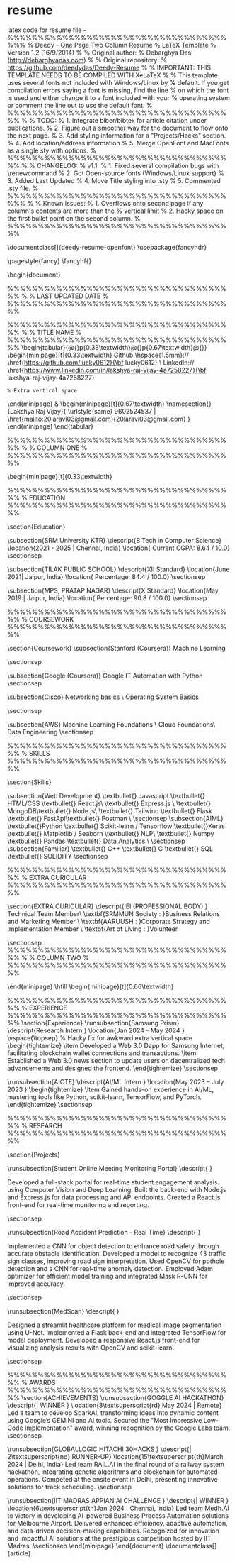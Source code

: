 # resume
latex code for resume file -
%%%%%%%%%%%%%%%%%%%%%%%%%%%%%%%%%%%%%%%
% Deedy - One Page Two Column Resume
% LaTeX Template
% Version 1.2 (16/9/2014)
%
% Original author:
% Debarghya Das (http://debarghyadas.com)
%
% Original repository:
% https://github.com/deedydas/Deedy-Resume
%
% IMPORTANT: THIS TEMPLATE NEEDS TO BE COMPILED WITH XeLaTeX
%
% This template uses several fonts not included with Windows/Linux by
% default. If you get compilation errors saying a font is missing, find the line
% on which the font is used and either change it to a font included with your
% operating system or comment the line out to use the default font.
% 
%%%%%%%%%%%%%%%%%%%%%%%%%%%%%%%%%%%%%%
% 
% TODO:
% 1. Integrate biber/bibtex for article citation under publications.
% 2. Figure out a smoother way for the document to flow onto the next page.
% 3. Add styling information for a "Projects/Hacks" section.
% 4. Add location/address information
% 5. Merge OpenFont and MacFonts as a single sty with options.
% 
%%%%%%%%%%%%%%%%%%%%%%%%%%%%%%%%%%%%%%
%
% CHANGELOG:
% v1.1:
% 1. Fixed several compilation bugs with \renewcommand
% 2. Got Open-source fonts (Windows/Linux support)
% 3. Added Last Updated
% 4. Move Title styling into .sty
% 5. Commented .sty file.
%
%%%%%%%%%%%%%%%%%%%%%%%%%%%%%%%%%%%%%%%
%
% Known Issues:
% 1. Overflows onto second page if any column's contents are more than the
% vertical limit
% 2. Hacky space on the first bullet point on the second column.
%
%%%%%%%%%%%%%%%%%%%%%%%%%%%%%%%%%%%%%%


\documentclass[]{deedy-resume-openfont}
\usepackage{fancyhdr}
 
\pagestyle{fancy}
\fancyhf{}
 
\begin{document}

%%%%%%%%%%%%%%%%%%%%%%%%%%%%%%%%%%%%%%
%
%     LAST UPDATED DATE
%
%%%%%%%%%%%%%%%%%%%%%%%%%%%%%%%%%%%%%%


%%%%%%%%%%%%%%%%%%%%%%%%%%%%%%%%%%%%%%
%
%     TITLE NAME
%
%%%%%%%%%%%%%%%%%%%%%%%%%%%%%%%%%%%%%%
\begin{tabular}{@{}p{0.33\textwidth}@{}p{0.67\textwidth}@{}}
\begin{minipage}[t]{0.33\textwidth}
    Github \hspace{1.5mm}:// \href{https://github.com/lucky0612}{\bf lucky0612} \\
    LinkedIn:// \href{https://www.linkedin.com/in/lakshya-raj-vijay-4a7258227}{\bf lakshya-raj-vijay-4a7258227} 
     
    % Extra vertical space
\end{minipage}
&
\begin{minipage}[t]{0.67\textwidth}
    \namesection{}{Lakshya Raj Vijay}{ \urlstyle{same}
     9602524537 | \href{mailto:20laravi03@gmail.com}{20laravi03@gmail.com}
    }
\end{minipage}
\end{tabular}

%%%%%%%%%%%%%%%%%%%%%%%%%%%%%%%%%%%%%%
%
%     COLUMN ONE
%
%%%%%%%%%%%%%%%%%%%%%%%%%%%%%%%%%%%%%%

\begin{minipage}[t]{0.33\textwidth} 


%%%%%%%%%%%%%%%%%%%%%%%%%%%%%%%%%%%%%%
%     EDUCATION
%%%%%%%%%%%%%%%%%%%%%%%%%%%%%%%%%%%%%%

\section{Education} 

\subsection{SRM University KTR}
\descript{B.Tech in Computer Science}
\location{2021 - 2025 | Chennai, India}
\location{ Current CGPA: 8.64 / 10.0}
\sectionsep

\subsection{TILAK PUBLIC SCHOOL}
\descript{XII Standard}
\location{June 2021|  Jaipur, India}
\location{ Percentage: 84.4 / 100.0}
\sectionsep

\subsection{MPS, PRATAP NAGAR}
\descript{X Standard}
\location{May 2019 | Jaipur, India}
\location{ Percentage: 90.8 / 100.0}
\sectionsep


%%%%%%%%%%%%%%%%%%%%%%%%%%%%%%%%%%%%%%
%     COURSEWORK
%%%%%%%%%%%%%%%%%%%%%%%%%%%%%%%%%%%%%%

\section{Coursework}
\subsection{Stanford (Coursera)}
Machine Learning 

\sectionsep

\subsection{Google (Coursera)}
Google IT Automation with Python 
\sectionsep

\subsection{Cisco}
Networking basics  \\
Operating System Basics 

\sectionsep

\subsection{AWS}
Machine Learning Foundations \\
Cloud Foundations\\
Data Engineering
\sectionsep

%%%%%%%%%%%%%%%%%%%%%%%%%%%%%%%%%%%%%%
%     SKILLS
%%%%%%%%%%%%%%%%%%%%%%%%%%%%%%%%%%%%%%

\section{Skills}

\subsection{Web Development}
\textbullet{} Javascript \textbullet{} HTML/CSS \textbullet{} React.js\\ \textbullet{} Express.js \ \textbullet{} MongoDB\textbullet{} Node.js\\ \textbullet{} Tailwind \textbullet{} Flask \textbullet{} FastApi\textbullet{} Postman \\ \sectionsep
\subsection{AIML}
\textbullet{}Python \textbullet{} Scikit-learn / Tensorflow \textbullet{}Keras \textbullet{} Matplotlib / Seaborn \textbullet{} NLP\\ \textbullet{} Numpy \textbullet{} Pandas  \textbullet{} Data Analytics \\ \sectionsep
\subsection{Familiar}
\textbullet{} C++ \textbullet{} C \textbullet{} SQL \textbullet{} SOLIDITY
\sectionsep

%%%%%%%%%%%%%%%%%%%%%%%%%%%%%%%%%%%%%%
%     EXTRA CURICULAR
%%%%%%%%%%%%%%%%%%%%%%%%%%%%%%%%%%%%%%

\section{EXTRA CURICULAR}
\descript{IEI (PROFESSIONAL BODY)  }
 Technical Team Member\\
\textbf{SRMMUN Society : }Business Relations and Marketing Member
\\
\textbf{AARUUSH : }Corporate Strategy and Implementation Member
\\
\textbf{Art of Living : }Volunteer

\sectionsep
%%%%%%%%%%%%%%%%%%%%%%%%%%%%%%%%%%%%%%
%
%     COLUMN TWO
%
%%%%%%%%%%%%%%%%%%%%%%%%%%%%%%%%%%%%%%

\end{minipage} 
\hfill
\begin{minipage}[t]{0.66\textwidth} 

%%%%%%%%%%%%%%%%%%%%%%%%%%%%%%%%%%%%%%
%     EXPERIENCE
%%%%%%%%%%%%%%%%%%%%%%%%%%%%%%%%%%%%%%
\section{Experience}
\runsubsection{Samsung Prism}
\descript{Research Intern }
\location{Jan 2024 - May 2024 }
\vspace{\topsep} % Hacky fix for awkward extra vertical space
\begin{tightemize}
\item Developed a Web 3.0 Dapp for Samsung Internet, facilitating blockchain wallet connections and transactions. 
\item Established a Web 3.0 news section to update users on decentralized tech advancements and designed the frontend.
\end{tightemize}
\sectionsep

\runsubsection{AICTE}
\descript{AI/ML Intern }
\location{May 2023 – July 2023 }
\begin{tightemize}
\item Gained hands-on experience in AI/ML, mastering tools like Python, scikit-learn, TensorFlow, and PyTorch.
\end{tightemize}
\sectionsep

%%%%%%%%%%%%%%%%%%%%%%%%%%%%%%%%%%%%%%
%     RESEARCH
%%%%%%%%%%%%%%%%%%%%%%%%%%%%%%%%%%%%%%


\section{Projects}

\runsubsection{Student Online Meeting Monitoring Portal}
\descript{ }

Developed a full-stack portal for real-time student engagement analysis using Computer Vision and Deep Learning.
Built the back-end with Node.js and Express.js for data processing and API endpoints.
Created a React.js front-end for real-time monitoring and reporting.


\sectionsep

\runsubsection{Road Accident Prediction - Real Time}
\descript{ }

Implemented a CNN for object detection to enhance road safety through accurate obstacle identification.
Developed a model to recognize 43 traffic sign classes, improving road sign interpretation.
Used OpenCV for pothole detection and a CNN for real-time anomaly detection.
Employed Adam optimizer for efficient model training and integrated Mask R-CNN for improved accuracy.

\sectionsep

\runsubsection{MedScan}
\descript{ }

Designed a streamlit healthcare platform for medical image segmentation using U-Net.
Implemented a Flask back-end and integrated TensorFlow for model deployment.
Developed a responsive React.js front-end for visualizing analysis results with OpenCV and scikit-learn.


\sectionsep


%%%%%%%%%%%%%%%%%%%%%%%%%%%%%%%%%%%%%%
%     AWARDS
%%%%%%%%%%%%%%%%%%%%%%%%%%%%%%%%%%%%%%
\section{ACHIEVEMENTS}
\runsubsection{GOGGLE AI HACKATHON}
\descript{| WINNER }
\location{3\textsuperscript{rd} May 2024 | Remote}
Led a team to develop SparkAI, transforming ideas into dynamic content using Google’s GEMINI and AI tools. 
Secured the "Most Impressive Low-Code Implementation" award, winning recognition by the Google Labs team.
\sectionsep

\runsubsection{GLOBALLOGIC HITACHI 30HACKS }
\descript{| 2\textsuperscript{nd} RUNNER-UP}
\location{15\textsuperscript{th}March 2024 | Delhi, India}
Led team RAIL.AI in the final round of a railway system hackathon, integrating genetic algorithms and blockchain for automated operations.
Competed at the onsite event in Delhi, presenting innovative solutions for track scheduling.
\sectionsep

\runsubsection{IIT MADRAS APPIAN AI CHALLENGE }
\descript{| WINNER }
\location{6\textsuperscript{th}Jan 2024 | Chennai, India}
Led team Medh.AI to victory in developing AI-powered Business Process Automation solutions for Melbourne Airport.
Delivered enhanced efficiency, adaptive automation, and data-driven decision-making capabilities.
Recognized for innovation and impactful AI solutions at the prestigious competition hosted by IIT Madras.
\sectionsep
\end{minipage} 
\end{document}  \documentclass[]{article}
